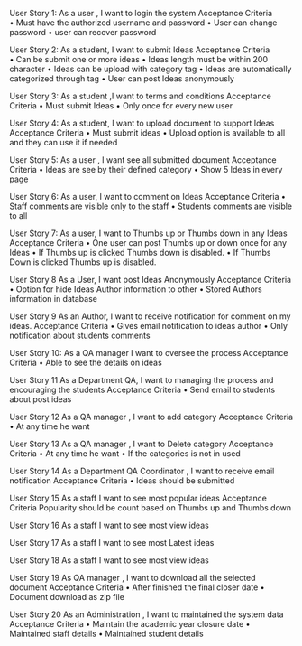 User Story 1: 
As a user , I want to login the system 	Acceptance Criteria  
•	Must have the authorized username and password
•	User can change password
•	user can recover password

User Story 2:
As a student, I want to submit Ideas	Acceptance Criteria  
•	Can be submit one or more ideas
•	Ideas length must be within 200 character 
•	Ideas can be upload with category tag
•	Ideas are automatically categorized through tag
•	User can post Ideas anonymously 

User Story 3:
As a student ,I want to terms and conditions	Acceptance Criteria
•	Must submit Ideas
•	Only once for every new user

User Story 4:
As a student, I want to upload document to support Ideas	Acceptance Criteria
•	Must submit ideas
•	Upload option is available to all and they can use it if needed

User Story 5:
As a user , I want see all submitted document 	Acceptance Criteria
•	Ideas are see by their defined category
•	Show 5 Ideas in every page

User Story 6:
As a user, I want to comment on Ideas	Acceptance Criteria
•	Staff comments are visible only to the staff
•	Students comments are visible to all

User Story 7:
As a user, I want to Thumbs up or Thumbs down in any Ideas	Acceptance Criteria
•	One user can post Thumbs up or down once for any Ideas
•	If Thumbs up is clicked Thumbs down is disabled.
•	If Thumbs Down is clicked Thumbs up is disabled.


User Story 8
As a User, I want post Ideas Anonymously	Acceptance Criteria
•	Option for hide Ideas Author information to other
•	Stored Authors information in database

User Story  9
As an Author, I want to receive notification for comment on my ideas.	Acceptance Criteria
•	Gives email notification to ideas author
•	Only notification  about students comments

User Story   10: 
As a QA manager I want to oversee the process	Acceptance Criteria
•	Able to see the details on ideas

User Story  11
As a Department QA, I want to managing the process and encouraging the students	Acceptance Criteria
•	Send email to students about post ideas

User Story 12
As a QA manager , I want to add category	Acceptance Criteria
•	At any time he want 

User Story 13
As a QA manager , I want to Delete category	Acceptance Criteria
•	At any time he want
•	If the categories is not in used

User Story 14
As a Department QA Coordinator , I want to receive email notification 	Acceptance Criteria
•	Ideas should be submitted 


User Story 15
As a staff I want to see most popular ideas	Acceptance Criteria
Popularity should be count based on Thumbs up and Thumbs down

User Story 16
As a staff I want to see most view ideas	


User Story 17
As a staff I want to see most Latest ideas	

User Story 18
As a staff I want to see most view ideas	

User Story 19
As QA manager , I want to download all the selected document 	Acceptance Criteria
•	After finished the final closer date
•	Document download as zip file

User Story 20
As an Administration , I want to maintained the system data	Acceptance Criteria
•	Maintain the academic year closure date
•	Maintained staff details
•	Maintained student details


